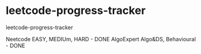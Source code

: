 # leetcode-progress-tracker
leetcode-progress-tracker


Neetcode EASY, MEDIUm, HARD - DONE
AlgoExpert Algo&DS, Behavioural - DONE
